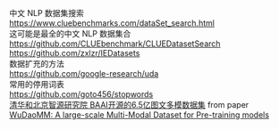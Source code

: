 中文 NLP 数据集搜索  
https://www.cluebenchmarks.com/dataSet_search.html  
这可能是最全的中文 NLP 数据集合  
https://github.com/CLUEbenchmark/CLUEDatasetSearch  
https://github.com/zxlzr/IEDatasets  
数据扩充的方法  
https://github.com/google-research/uda  
常用的停用词表  
https://github.com/goto456/stopwords  
[清华和北京智源研究院 BAAI开源的6.5亿图文多模数据集](https://data.wudaoai.cn/home) from paper [WuDaoMM: A large-scale Multi-Modal Dataset for Pre-training models](https://arxiv.org/abs/2203.11480)  







